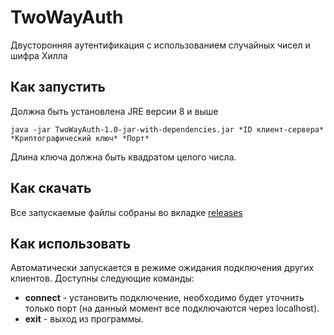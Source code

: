 # TwoWayAuth
Двусторонняя аутентификация с использованием случайных чисел и шифра Хилла

## Как запустить

Должна быть установлена JRE версии 8 и выше

`java -jar TwoWayAuth-1.0-jar-with-dependencies.jar *ID клиент-сервера* *Криптографический ключ* *Порт*`

Длина ключа должна быть квадратом целого числа.

## Как скачать 

Все запускаемые файлы собраны во вкладке [releases](https://github.com/brdby/TwoWayAuth/releases)

## Как использовать

Автоматически запускается в режиме ожидания подключения других клиентов. Доступны следующие команды:

- **connect** - установить подключение, необходимо будет уточнить только порт (на данный момент все подключаются через localhost).
- **exit** - выход из программы.
